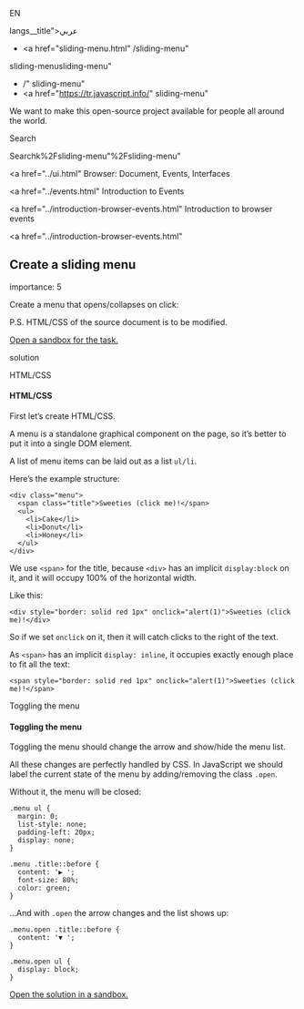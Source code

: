 EN

langs\_\_title">عربي</span></a>

- <a href="sliding-menu.html"
  /sliding-menu"

sliding-menusliding-menu"

<!-- -->

- /"
  sliding-menu"
- <a href="https://tr.javascript.info/"
  sliding-menu"

We want to make this open-source project available for people all around the world.

Search

Searchk%2Fsliding-menu"%2Fsliding-menu" </a>

<a href="../ui.html" Browser: Document, Events, Interfaces</span></a>

<a href="../events.html" Introduction to Events</span></a>

<a href="../introduction-browser-events.html" Introduction to browser events</span></a>

<a href="../introduction-browser-events.html"

## Create a sliding menu

<span class="task__importance" title="How important is the task, from 1 to 5">importance: 5</span>

Create a menu that opens/collapses on click:

P.S. HTML/CSS of the source document is to be modified.

[Open a sandbox for the task.](https://plnkr.co/edit/sDzWgqYxeNrla3Kz?p=preview)

solution

HTML/CSS

#### HTML/CSS

First let’s create HTML/CSS.

A menu is a standalone graphical component on the page, so it’s better to put it into a single DOM element.

A list of menu items can be laid out as a list `ul/li`.

Here’s the example structure:

    <div class="menu">
      <span class="title">Sweeties (click me)!</span>
      <ul>
        <li>Cake</li>
        <li>Donut</li>
        <li>Honey</li>
      </ul>
    </div>

We use `<span>` for the title, because `<div>` has an implicit `display:block` on it, and it will occupy 100% of the horizontal width.

Like this:

    <div style="border: solid red 1px" onclick="alert(1)">Sweeties (click me)!</div>

So if we set `onclick` on it, then it will catch clicks to the right of the text.

As `<span>` has an implicit `display: inline`, it occupies exactly enough place to fit all the text:

    <span style="border: solid red 1px" onclick="alert(1)">Sweeties (click me)!</span>

Toggling the menu

#### Toggling the menu

Toggling the menu should change the arrow and show/hide the menu list.

All these changes are perfectly handled by CSS. In JavaScript we should label the current state of the menu by adding/removing the class `.open`.

Without it, the menu will be closed:

    .menu ul {
      margin: 0;
      list-style: none;
      padding-left: 20px;
      display: none;
    }

    .menu .title::before {
      content: '▶ ';
      font-size: 80%;
      color: green;
    }

…And with `.open` the arrow changes and the list shows up:

    .menu.open .title::before {
      content: '▼ ';
    }

    .menu.open ul {
      display: block;
    }

[Open the solution in a sandbox.](https://plnkr.co/edit/bO5pDSqsI4AbQzbL?p=preview)
